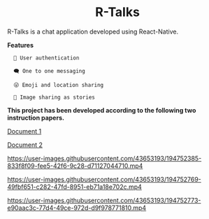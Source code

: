 

<h1 align="center">R-Talks</h1>
<p>R-Talks is a chat application developed using React-Native.</p>
<b>Features</b>

      🔑 User authentication 

      🗨️ One to one messaging

      😜 Emoji and location sharing

      📸 Image sharing as stories

<b>This project has been developed according to the following two instruction papers.</b>
      
[Document 1](https://github.com/FurkanGundogan/RTalk-ChatApp-ReactNative/blob/master/Instructions1.pdf) 
      
[Document 2](https://expo.dev/) 



https://user-images.githubusercontent.com/43653193/194752385-833f8f09-fee5-42f6-9c28-d71127044710.mp4





https://user-images.githubusercontent.com/43653193/194752769-49fbf651-c282-47fd-8951-eb71a18e702c.mp4



https://user-images.githubusercontent.com/43653193/194752773-e90aac3c-77d4-49ce-972d-d9f978771810.mp4

